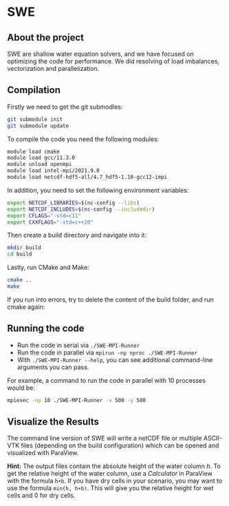 SWE
===


## About the project

SWE are shallow water equation solvers, and we have focused on optimizing the code for performance. We did resolving of load imbalances, vectorization and parallelization.


## Compilation
Firstly we need to get the git submodles: 

```sh
git submodule init
git submodule update
```

To compile the code you need the following modules:

```sh
module load cmake
module load gcc/11.3.0
module unload openmpi
module load intel-mpi/2021.9.0
module load netcdf-hdf5-all/4.7_hdf5-1.10-gcc12-impi
```

In addition, you need to set the following environment variables:

```sh
export NETCDF_LIBRARIES=$(nc-config --libs)
export NETCDF_INCLUDES=$(nc-config --includedir)
export CFLAGS="-std=c11"
export CXXFLAGS="-std=c++20"
```

Then create a build directory and navigate into it:

```sh
mkdir build
cd build
```

Lastly, run CMake and Make:

```sh
cmake ..
make
```

If you run into errors, try to delete the content of the build folder, and run cmake again:

## Running the code

* Run the code in serial via `./SWE-MPI-Runner`
* Run the code in parallel via `mpirun -np nproc ./SWE-MPI-Runner`
* With `./SWE-MPI-Runner --help`, you can see additional command-line arguments you can pass.

For example, a command to run the code in parallel with 10 processes would be:

```sh
mpiexec -np 10 ./SWE-MPI-Runner -x 500 -y 500
```

## Visualize the Results

The command line version of SWE will write a netCDF file or multiple ASCII-VTK files (depending on the build configuration) which can be opened and visualized with ParaView.

**Hint:** The output files contain the absolute height of the water column _h_. To get the relative height of the water column, use a _Calculator_ in ParaView with the formula `h+b`. If you have dry cells in your scenario, you may want to use the formula `min(h, h+b)`. This will give you the relative height for wet cells and 0 for dry cells.